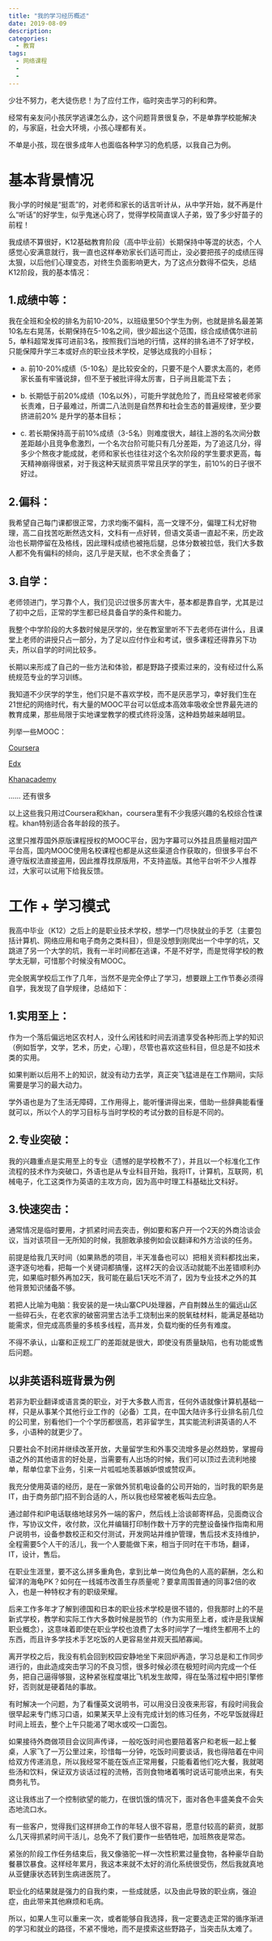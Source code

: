 ```yaml
---
title: "我的学习经历概述"
date: 2019-08-09
description:
categories:
  - 教育
tags:
  - 网络课程
  -
  - 
---
```


少壮不努力，老大徒伤悲！为了应付工作，临时突击学习的利和弊。

经常有亲友问小孩厌学逃课怎么办，这个问题背景很复杂，不是单靠学校能解决的，与家庭，社会大环境，小孩心理都有关。

不单是小孩，现在很多成年人也面临各种学习的危机感，以我自己为例。

# **基本背景情况**

我小学的时候是“挺乖”的，对老师和家长的话言听计从，从中学开始，就不再是什么“听话”的好学生，似乎鬼迷心窍了，觉得学校简直误人子弟，毁了多少好苗子的前程！

我成绩不算很好，K12基础教育阶段（高中毕业前）长期保持中等混的状态，个人感觉心安满意就行，我一直也这样奉劝家长们适可而止，没必要把孩子的成绩压得太狠，以后他们心理变态，对终生负面影响更大，为了这点分数得不偿失，总结K12阶段，我的基本情况：

## 1.成绩中等：

我在全班和全校的排名为前10-20%，以班级里50个学生为例，也就是排名最差第10名左右晃荡，长期保持在5-10名之间，很少超出这个范围，综合成绩偶尔进前5，单科超常发挥可进前3名，按照我们当地的行情，这样的排名进不了好学校，只能保障升学三本或好点的职业技术学校，足够达成我的小目标；

- a. 前10-20%成绩（5-10名）是比较安全的，只要不是个人要求太高的，老师家长虽有牢骚说辞，但不至于被批评得太厉害，日子尚且能混下去；

- b. 长期低于前20%成绩（10名以外），可能升学就危险了，而且经常被老师家长责难，日子最难过，所谓二八法则是自然界和社会生态的普遍规律，至少要挤进前20% 是升学的基本目标；

- c. 若长期保持高于前10%成绩（3-5名）则难度很大，越往上游的名次间分数差距越小且竞争愈激烈，一个名次台阶可能只有几分差距，为了追这几分，得多少个熬夜才能成就，老师和家长也往往对这个名次阶段的学生要求更高，每天精神崩得很紧，对于我这种天赋资质平常且厌学的学生，前10%的日子很不好过。

## 2.偏科：

我希望自己每门课都很正常，力求均衡不偏科，高一文理不分，偏理工科尤好物理，高二自找苦吃断然选文科，文科有一点好转，但语文英语一直起不来，历史政治也长期停留在及格线，因此理科成绩也被拖后腿，总体分数被拉低，我们大多数人都不免有偏科的倾向，这几乎是天赋，也不求全责备了；

## 3.自学：

老师领进门，学习靠个人，我们见识过很多厉害大牛，基本都是靠自学，尤其是过了初中之后，正常的学生都已经具备自学的条件和能力。

我整个中学阶段的大多数时候是厌学的，坐在教室里听不下去老师在讲什么，且课堂上老师的讲授只占一部分，为了足以应付作业和考试，很多课程还得靠另下功夫，所以自学的时间比较多。

长期以来形成了自己的一些方法和体验，都是野路子摸索过来的，没有经过什么系统规范专业的学习训练。

我知道不少厌学的学生，他们只是不喜欢学校，而不是厌恶学习，幸好我们生在21世纪的网络时代，有大量的MOOC平台可以低成本高效率吸收全世界最先进的教育成果，那些局限于实地课堂教学的模式终将没落，这种趋势越来越明显。

列举一些MOOC：

[Coursera](https://www.coursera.org/)

[Edx](https://www.edx.org/)

[Khanacademy](https://www.khanacademy.org/)


…… 还有很多

以上这些我只用过Coursera和khan，coursera里有不少我感兴趣的名校综合性课程。khan特别适合各年龄段的孩子。

这里只推荐国外原版课程授权的MOOC平台，因为字幕可以外挂且质量相对国产平台高，国内MOOC使用名校课程也都是从这些渠道合作获取的，但很多平台不遵守版权法直接盗用，因此推荐找原版用，不支持盗版。其他平台听不少人推荐过，大家可以试用下给我反馈。

# **工作 + 学习模式**

我高中毕业（K12）之后上的是职业技术学校，想学一门尽快就业的手艺（主要包括计算机、网络应用和电子商务之类科目），但是没想到刚爬出一个中学的坑，又跳进了另一个大学的坑，我有一半时间都在逃课，不是不好学，而是觉得学校的教学太无聊，可惜那个时候没有MOOC。

完全脱离学校后工作了几年，当然不是完全停止了学习，想要跟上工作节奏必须得自学，我发现了自学规律，总结如下：

## 1.实用至上：

作为一个落后偏远地区农村人，没什么闲钱和时间去消遣享受各种形而上学的知识（例如哲学，文学，艺术，历史，心理），尽管也喜欢这些科目，但总是不如技术类的实用。

如果判断以后用不上的知识，就没有动力去学，真正突飞猛进是在工作期间，实际需要是学习的最大动力。

学外语也是为了生活无障碍，工作用得上，能听懂讲得出来，借助一些辞典能看懂就可以，所以个人的学习目标与当时学校的考试分数的目标是不同的。

## 2.专业突破：

我的兴趣重点是实用至上的专业（遗憾的是学校教不了），并且以一个标准化工作流程的技术作为突破口，外语也是从专业科目开始，我将IT，计算机，互联网，机械电子，化工这类作为英语的主攻方向，因为高中时理工科基础比文科好。

## 3.快速突击：

通常情况是临时要用，才抓紧时间去突击，例如要和客户开一个2天的外商洽谈会议，当对该项目一无所知的时候，我胆敢承接例如会议翻译和外方洽谈的任务。

前提是给我几天时间（如果熟悉的项目，半天准备也可以）把相关资料都找出来，逐字逐句地看，把每一个关键词都搞懂，这样2天的会议活动就能不出差错顺利办完，如果临时额外再加2天，我可能在最后1天吃不消了，因为专业技术之外的其他背景知识储备不够。

若把人比喻为电脑：我安装的是一块山寨CPU处理器，产自荆棘丛生的偏远山区一些碎石头，在老农家的破窑洞里古法手工烧制出来的脱氧硅材料，能满足基础功能需求，但完成高质量的多核多线程，高并发，负载均衡的任务有难度。

不得不承认，山寨和正规工厂的差距就是很大，即使没有质量缺陷，也有功能或售后问题。

## 以非英语科班背景为例

若非为职业翻译或语言类的职业，对于大多数人而言，任何外语就像计算机基础一样，只是从事某个其他行业工作的（必备）工具，在中国大陆许多行业排名前几位的公司里，别看他们一个个学历都很高，若非留学生，其实能流利讲英语的人不多，小语种的就更少了。

只要社会不封闭并继续改革开放，大量留学生和外事交流增多是必然趋势，掌握母语之外的其他语言的好处是，当需要有人出场的时候，我们可以顶过去流利地接单，帮单位拿下业务，引来一片呱呱地羡慕嫉妒恨或赞叹声。

我充分使用英语的经历，是在一家做外贸机电设备的公司开始的，当时我的职务是IT，由于商务部门招不到合适的人，所以我也经常被老板叫去应急。

通过邮件和IP电话联络地球另外一端的客户，然后线上洽谈邮寄样品，见面商议合作，写协议文件，收付款，汉化并编辑打印制作数十万字的完整设备操作指南和用户说明书，设备参数校正和交付测试，开发网站并维护管理，售后技术支持维护，全程需要5个人干的活儿，我一个人要能做下来，相当于同时在干市场，翻译，IT，设计，售后。

在职业生涯里，要不这么拼多重角色，拿到比单一岗位角色的人高的薪酬，怎么和留洋的海龟PK？如何在一线城市改善生存质量呢？要拿周围普通的同事2倍的收入，也是一种特权才有的职级荣耀。

后来工作多年才了解到德国和日本的职业技术学校是很不错的，但我那时上的不是新式学校，教学和实际工作大多数时候是脱节的（作为实用至上者，或许是我误解职业概念），这意味着即使在职业学校也浪费了太多时间学了一堆终生都用不上的东西，而且许多学技术手艺吃饭的人更容易坐井观天孤陋寡闻。

离开学校之后，我没有机会回到校园安静地坐下来回炉再造，学习总是和工作同步进行的，由此造成突击学习的不良习惯，很多时候必须在极短时间内完成一个任务，把自己逼得够狠，这种紧张程度堪比飞机发生故障，得在坠落过程中把引擎修好，否则就是硬着陆的事故。

有时解决一个问题，为了看懂英文说明书，可以用没日没夜来形容，有段时间我会很早起来专门练习口语，如果某天早上没有完成计划的练习任务，不吃早饭就得赶时间上班去，整个上午只能渴了喝水或咬一口面包。

如果接待外商做项目会议同声传译，一般吃饭时间也要陪着客户和老板一起上餐桌，人家飞了一万公里过来，珍惜每一分钟，吃饭时间要谈话，我也得陪着在中间给双方传递消息，所以我经常不能在饭点正常用餐，只能看着他们吃大餐，我就喝些汤和饮料，保证双方谈话过程的流畅，否则食物堵着嘴时说话可能喷出来，有失商务礼节。

这让我练出了一个控制欲望的能力，在很饥饿的情况下，面对各色丰盛美食不会失态地流口水。

有一些客户，觉得我们这样拼命工作的年轻人很不容易，愿意付较高的薪资，就那么几天得抓紧时间干活儿，总免不了我们要作一些牺牲吧，加班熬夜是常态。

紧张的阶段工作任务结束后，我又像骆驼一样一次性积累过量食物，各种豪华自助餐暴饮暴食。这样经年累月，我这本来就不太好的消化系统很受伤，然后我就真地从亚健康状态转到生病进医院了。

职业化的结果就是强力的自我约束，一些成就感，以及由此导致的职业病，强迫症，由此带来其他麻烦和毛病。

所以，如果人生可以重来一次，或者能够自我选择，我一定要选走正常的循序渐进的学习和就业的路径，不紧不慢地，而不是摸索这些野路子，当突击队太难了。
